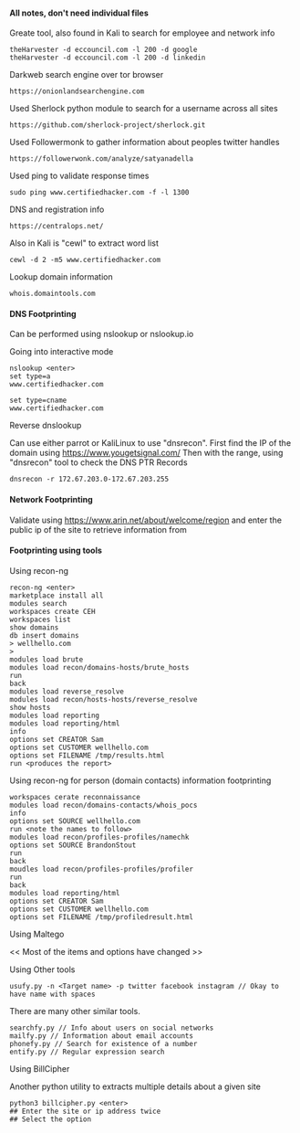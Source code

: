 #### All notes, don't need individual files

Greate tool, also found in Kali to search for employee and network info
```
theHarvester -d eccouncil.com -l 200 -d google
theHarvester -d eccouncil.com -l 200 -d linkedin
```

Darkweb search engine over tor browser
```
https://onionlandsearchengine.com
```

Used Sherlock python module to search for a username across all sites
```
https://github.com/sherlock-project/sherlock.git
```

Used Followermonk to gather information about peoples twitter handles
```
https://followerwonk.com/analyze/satyanadella
```

Used ping to validate response times
```
sudo ping www.certifiedhacker.com -f -l 1300
```

DNS and registration info
```
https://centralops.net/
```

Also in Kali is "cewl" to extract word list
```
cewl -d 2 -m5 www.certifiedhacker.com
``` 

Lookup domain information
```
whois.domaintools.com
```


#### DNS Footprinting

Can be performed using nslookup or nslookup.io

Going into interactive mode
```
nslookup <enter>
set type=a
www.certifiedhacker.com

set type=cname
www.certifiedhacker.com
```

Reverse dnslookup

Can use either parrot or KaliLinux to use "dnsrecon". 
First find the IP of the domain using https://www.yougetsignal.com/
Then with the range, using "dnsrecon" tool to check the DNS PTR Records
```
dnsrecon -r 172.67.203.0-172.67.203.255
```


#### Network Footprinting

Validate using https://www.arin.net/about/welcome/region and enter the public ip of the site to retrieve information from 


#### Footprinting using tools

Using recon-ng 

```
recon-ng <enter>
marketplace install all
modules search
workspaces create CEH
workspaces list
show domains
db insert domains 
> wellhello.com
> 
modules load brute
modules load recon/domains-hosts/brute_hosts
run
back
modules load reverse_resolve
modules load recon/hosts-hosts/reverse_resolve 
show hosts
modules load reporting
modules load reporting/html 
info
options set CREATOR Sam
options set CUSTOMER wellhello.com
options set FILENAME /tmp/results.html
run <produces the report>
```

Using recon-ng for person  (domain contacts) information footprinting
```
workspaces cerate reconnaissance
modules load recon/domains-contacts/whois_pocs
info
options set SOURCE wellhello.com
run <note the names to follow>
modules load recon/profiles-profiles/namechk
options set SOURCE BrandonStout
run
back
moudles load recon/profiles-profiles/profiler
run
back
modules load reporting/html
options set CREATOR Sam
options set CUSTOMER wellhello.com
options set FILENAME /tmp/profiledresult.html
```


Using Maltego

<< Most of the items and options have changed >>


Using Other tools

```
usufy.py -n <Target name> -p twitter facebook instagram // Okay to have name with spaces
```

There are many other similar tools.
```
searchfy.py // Info about users on social networks
mailfy.py // Information about email accounts
phonefy.py // Search for existence of a number
entify.py // Regular expression search
```

Using BillCipher

Another python utility to extracts multiple details about a given site
```
python3 billcipher.py <enter>
## Enter the site or ip address twice
## Select the option
```